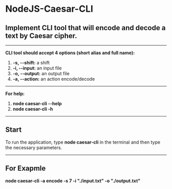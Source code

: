 # **NodeJS-Caesar-CLI**

## Implement CLI tool that will encode and decode a text by Caesar cipher.

-----

**CLI tool should accept 4 options (short alias and full name):**

1. **-s, --shift:** a shift
1. **-i, --input:** an input file
1. **-o, --output:** an output file
1. **-a, --action:** an action encode/decode

-----

**For help:**

1. **node caesar-cli --help**
1. **node caesar-cli -h**

-----
## **Start**
To run the application, type **node caesar-cli** in the terminal and then type the necessary parameters.

-----
## **For Exapmle**
**node caesar-cli -a encode -s 7 -i "./input.txt" -o "./output.txt"**
